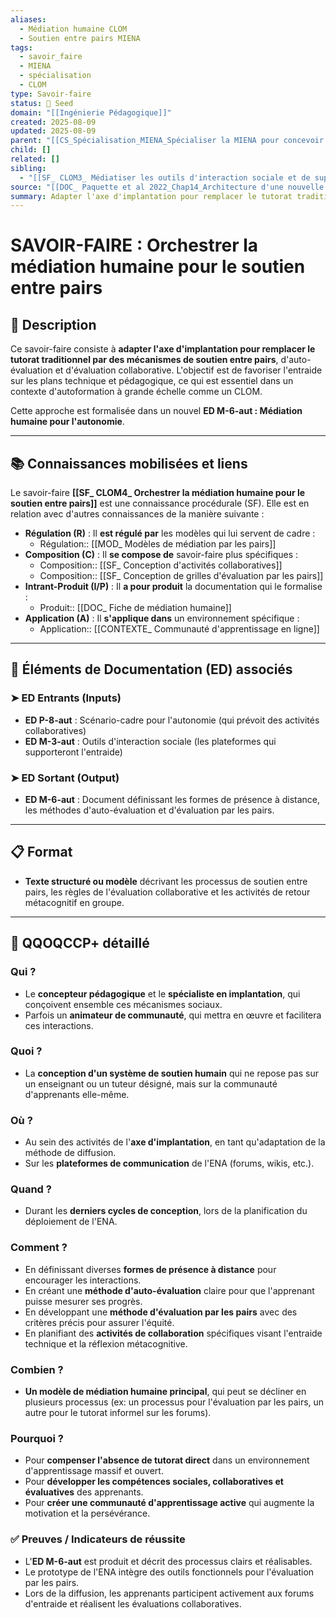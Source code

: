 ```yaml
---
aliases:
  - Médiation humaine CLOM
  - Soutien entre pairs MIENA
tags:
  - savoir_faire
  - MIENA
  - spécialisation
  - CLOM
type: Savoir-faire
status: 🌱 Seed
domain: "[[Ingénierie Pédagogique]]"
created: 2025-08-09
updated: 2025-08-09
parent: "[[CS_Spécialisation_MIENA_Spécialiser la MIENA pour concevoir un ENA autonome (CLOM ou MOOC)]]"
child: []
related: []
sibling:
  - "[[SF_ CLOM3_ Médiatiser les outils d'interaction sociale et de support technique]]"
source: "[[DOC_ Paquette et al 2022_Chap14_Architecture d'une nouvelle méthode d'ingénierie des ENA_ MIENA]]"
summary: Adapter l'axe d'implantation pour remplacer le tutorat traditionnel par des mécanismes de soutien entre pairs, d'auto-évaluation et d'évaluation collaborative.
---
```


# SAVOIR-FAIRE : Orchestrer la médiation humaine pour le soutien entre pairs

## 📌 Description
Ce savoir-faire consiste à **adapter l'axe d'implantation pour remplacer le tutorat traditionnel par des mécanismes de soutien entre pairs**, d'auto-évaluation et d'évaluation collaborative. L'objectif est de favoriser l'entraide sur les plans technique et pédagogique, ce qui est essentiel dans un contexte d'autoformation à grande échelle comme un CLOM.

Cette approche est formalisée dans un nouvel **ED M-6-aut : Médiation humaine pour l'autonomie**.

---
## 📚 Connaissances mobilisées et liens
Le savoir-faire **[[SF_ CLOM4_ Orchestrer la médiation humaine pour le soutien entre pairs]]** est une connaissance procédurale (SF). Elle est en relation avec d'autres connaissances de la manière suivante :

- **Régulation (R)** : Il **est régulé par** les modèles qui lui servent de cadre :
    - Régulation:: [[MOD_ Modèles de médiation par les pairs]]
- **Composition (C)** : Il **se compose de** savoir-faire plus spécifiques :
    - Composition:: [[SF_ Conception d'activités collaboratives]]
    - Composition:: [[SF_ Conception de grilles d'évaluation par les pairs]]
- **Intrant-Produit (I/P)** : Il **a pour produit** la documentation qui le formalise :
    - Produit:: [[DOC_ Fiche de médiation humaine]]
- **Application (A)** : Il **s'applique dans** un environnement spécifique :
    - Application:: [[CONTEXTE_ Communauté d'apprentissage en ligne]]

---
## 🔄 Éléments de Documentation (ED) associés

### ➤ ED Entrants (Inputs)
* **ED P-8-aut** : Scénario-cadre pour l'autonomie (qui prévoit des activités collaboratives)
* **ED M-3-aut** : Outils d'interaction sociale (les plateformes qui supporteront l'entraide)

### ➤ ED Sortant (Output)
* **ED M-6-aut** : Document définissant les formes de présence à distance, les méthodes d'auto-évaluation et d'évaluation par les pairs.

---
## 📋 Format
- **Texte structuré ou modèle** décrivant les processus de soutien entre pairs, les règles de l'évaluation collaborative et les activités de retour métacognitif en groupe.

---

## 🔎 QQOQCCP+ détaillé

### Qui ?
- Le **concepteur pédagogique** et le **spécialiste en implantation**, qui conçoivent ensemble ces mécanismes sociaux.
- Parfois un **animateur de communauté**, qui mettra en œuvre et facilitera ces interactions.

### Quoi ?
- La **conception d'un système de soutien humain** qui ne repose pas sur un enseignant ou un tuteur désigné, mais sur la communauté d'apprenants elle-même.

### Où ?
- Au sein des activités de l'**axe d'implantation**, en tant qu'adaptation de la méthode de diffusion.
- Sur les **plateformes de communication** de l'ENA (forums, wikis, etc.).

### Quand ?
- Durant les **derniers cycles de conception**, lors de la planification du déploiement de l'ENA.

### Comment ?
- En définissant diverses **formes de présence à distance** pour encourager les interactions.
- En créant une **méthode d'auto-évaluation** claire pour que l'apprenant puisse mesurer ses progrès.
- En développant une **méthode d'évaluation par les pairs** avec des critères précis pour assurer l'équité.
- En planifiant des **activités de collaboration** spécifiques visant l'entraide technique et la réflexion métacognitive.

### Combien ?
- **Un modèle de médiation humaine principal**, qui peut se décliner en plusieurs processus (ex: un processus pour l'évaluation par les pairs, un autre pour le tutorat informel sur les forums).

### Pourquoi ?
- Pour **compenser l'absence de tutorat direct** dans un environnement d'apprentissage massif et ouvert.
- Pour **développer les compétences sociales, collaboratives et évaluatives** des apprenants.
- Pour **créer une communauté d'apprentissage active** qui augmente la motivation et la persévérance.

### ✅ Preuves / Indicateurs de réussite
- L'**ED M-6-aut** est produit et décrit des processus clairs et réalisables.
- Le prototype de l'ENA intègre des outils fonctionnels pour l'évaluation par les pairs.
- Lors de la diffusion, les apprenants participent activement aux forums d'entraide et réalisent les évaluations collaboratives.